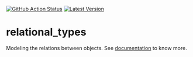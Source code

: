 [![GitHub Action Status][github_actions_badge]][github_actions]
[![Latest Version]][crates.io]

[github_actions_badge]: https://img.shields.io/github/workflow/status/CanalTP/relational_types/Continuous%20Integration
[github_actions]: https://github.com/CanalTP/relational_types/actions
[Latest Version]: https://img.shields.io/crates/v/relational_types.svg             
[crates.io]: https://crates.io/crates/relational_types                             

# relational_types
Modeling the relations between objects. See [documentation](https://docs.rs/relational_types) to know more.
